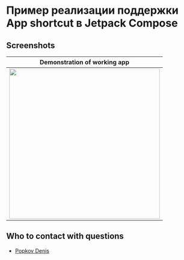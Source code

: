 # Пример реализации поддержки App shortcut в Jetpack Compose

## Screenshots

|                                                 Demonstration of working app                                                 |
|:----------------------------------------------------------------------------------------------------------------------------:|
| <img src="" height="400"> |

## Who to contact with questions

* [Popkov Denis](https://t.me/MolodoyDenis)
